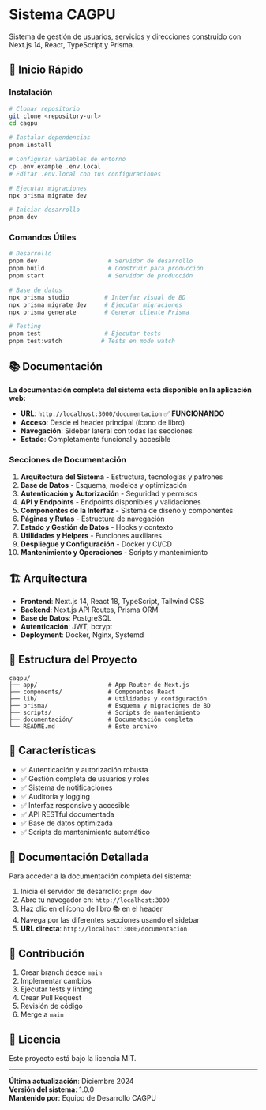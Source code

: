 # Sistema CAGPU

Sistema de gestión de usuarios, servicios y direcciones construido con Next.js 14, React, TypeScript y Prisma.

## 🚀 Inicio Rápido

### Instalación

```bash
# Clonar repositorio
git clone <repository-url>
cd cagpu

# Instalar dependencias
pnpm install

# Configurar variables de entorno
cp .env.example .env.local
# Editar .env.local con tus configuraciones

# Ejecutar migraciones
npx prisma migrate dev

# Iniciar desarrollo
pnpm dev
```

### Comandos Útiles

```bash
# Desarrollo
pnpm dev                    # Servidor de desarrollo
pnpm build                  # Construir para producción
pnpm start                  # Servidor de producción

# Base de datos
npx prisma studio          # Interfaz visual de BD
npx prisma migrate dev     # Ejecutar migraciones
npx prisma generate        # Generar cliente Prisma

# Testing
pnpm test                  # Ejecutar tests
pnpm test:watch           # Tests en modo watch
```

## 📚 Documentación

**La documentación completa del sistema está disponible en la aplicación web:**

- **URL**: `http://localhost:3000/documentacion` ✅ **FUNCIONANDO**
- **Acceso**: Desde el header principal (ícono de libro)
- **Navegación**: Sidebar lateral con todas las secciones
- **Estado**: Completamente funcional y accesible

### Secciones de Documentación

1. **Arquitectura del Sistema** - Estructura, tecnologías y patrones
2. **Base de Datos** - Esquema, modelos y optimización
3. **Autenticación y Autorización** - Seguridad y permisos
4. **API y Endpoints** - Endpoints disponibles y validaciones
5. **Componentes de la Interfaz** - Sistema de diseño y componentes
6. **Páginas y Rutas** - Estructura de navegación
7. **Estado y Gestión de Datos** - Hooks y contexto
8. **Utilidades y Helpers** - Funciones auxiliares
9. **Despliegue y Configuración** - Docker y CI/CD
10. **Mantenimiento y Operaciones** - Scripts y mantenimiento

## 🏗️ Arquitectura

- **Frontend**: Next.js 14, React 18, TypeScript, Tailwind CSS
- **Backend**: Next.js API Routes, Prisma ORM
- **Base de Datos**: PostgreSQL
- **Autenticación**: JWT, bcrypt
- **Deployment**: Docker, Nginx, Systemd

## 📁 Estructura del Proyecto

```
cagpu/
├── app/                    # App Router de Next.js
├── components/             # Componentes React
├── lib/                    # Utilidades y configuración
├── prisma/                 # Esquema y migraciones de BD
├── scripts/                # Scripts de mantenimiento
├── documentación/          # Documentación completa
└── README.md               # Este archivo
```

## 🔧 Características

- ✅ Autenticación y autorización robusta
- ✅ Gestión completa de usuarios y roles
- ✅ Sistema de notificaciones
- ✅ Auditoría y logging
- ✅ Interfaz responsive y accesible
- ✅ API RESTful documentada
- ✅ Base de datos optimizada
- ✅ Scripts de mantenimiento automático

## 📖 Documentación Detallada

Para acceder a la documentación completa del sistema:

1. Inicia el servidor de desarrollo: `pnpm dev`
2. Abre tu navegador en: `http://localhost:3000`
3. Haz clic en el ícono de libro 📚 en el header
4. Navega por las diferentes secciones usando el sidebar
5. **URL directa**: `http://localhost:3000/documentacion`

## 🤝 Contribución

1. Crear branch desde `main`
2. Implementar cambios
3. Ejecutar tests y linting
4. Crear Pull Request
5. Revisión de código
6. Merge a `main`

## 📄 Licencia

Este proyecto está bajo la licencia MIT.

---

**Última actualización**: Diciembre 2024  
**Versión del sistema**: 1.0.0  
**Mantenido por**: Equipo de Desarrollo CAGPU
